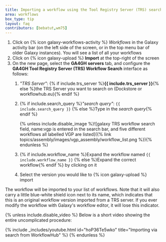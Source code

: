 ```yaml
---
title: Importing a workflow using the Tool Registry Server (TRS) search
area: workflows
box_type: tip
layout: faq
contributors: [bebatut,wm75]
---
```


1. Click on {% icon galaxy-workflows-activity %} *Workflows* in the Galaxy activity bar (on the left side of the screen, or in the top menu bar of older Galaxy instances). You will see a list of all your workflows
2. Click on {% icon galaxy-upload %} **Import** at the top-right of the screen
3. On the new page, select the **GA4GH servers** tab, and configure the **GA4GH Tool Registry Server (TRS) Workflow Search** interface as follows:
   1. *"TRS Server"*: {% if include.trs_server %}**{{ include.trs_server }}**{% else %}the TRS Server you want to search on (Dockstore or workflowhub.eu){% endif %}
   2. {% if include.search_query %}*"search query"*: `{{ include.search_query }}`
      {% else %}Type in the *search query*{% endif %}

      {% unless include.disable_image %}![galaxy TRS workflow search field, name:vgp is entered in the search bar, and five different workflows all labelled VGP are listed]({% link topics/assembly/images/vgp_assembly/workflow_list.png %}){% endunless %}
   3. {% if include.workflow_name %}Expand the workflow named `{{ include.workflow_name }}`
      {% else %}Expand the correct workflow{% endif %} by clicking on it
   4. Select the version you would like to {% icon galaxy-upload %} import

The workflow will be imported to your list of workflows. Note that it will also carry a little blue-white shield icon next to its name, which indicates that this is an original workflow version imported from a TRS server. If you ever modify the workflow with Galaxy's workflow editor, it will lose this indicator.

{% unless include.disable_video %}
Below is a short video showing the entire uncomplicated procedure:

{% include _includes/youtube.html id="hoP36Te5wko" title="Importing via search from WorkflowHub" %}
{% endunless %}
